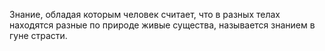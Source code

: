 Знание, обладая которым человек считает, что в разных телах находятся разные по природе живые существа, называется знанием в гуне страсти.